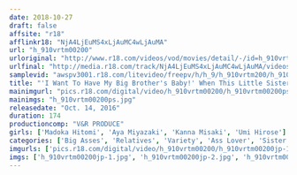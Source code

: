 ```yaml
---
date: 2018-10-27
draft: false
affsite: "r18"
afflinkr18: "NjA4LjEuMS4xLjAuMC4wLjAuMA"
url: "h_910vrtm00200"
urloriginal: "http://www.r18.com/videos/vod/movies/detail/-/id=h_910vrtm00200"
urlfinal: "http://media.r18.com/track/NjA4LjEuMS4xLjAuMC4wLjAuMA/videos/vod/movies/detail/-/id=h_910vrtm00200"
samplevid: "awspv3001.r18.com/litevideo/freepv/h/h_9/h_910vrtm200/h_910vrtm200_dmb_w.mp4"
title: "'I Want To Have My Big Brother's Baby!' When This Little Sister Suddenly Cums To Her Favorite Big Brother's Home, She Unexpectedly Finds His Fiancee There Too... Unwilling To Let His Little Sister Fuck Her Husband, She Gives Him A Raw Cowgirl! Strapped On To His Cock Nice And Tight, She Makes Him Cum Inside Her Over And Over Again!"
mainimgurl: "pics.r18.com/digital/video/h_910vrtm00200/h_910vrtm00200ps.jpg"
mainimgs: "h_910vrtm00200ps.jpg"
releasedate: "Oct. 14, 2016"
duration: 174
productioncomp: "V&R PRODUCE"
girls: ['Madoka Hitomi', 'Aya Miyazaki', 'Kanna Misaki', 'Umi Hirose']
categories: ['Big Asses', 'Relatives', 'Variety', 'Ass Lover', 'Sister', 'Cowgirl', 'Creampie', 'Hi-Def']
imgurls: ['pics.r18.com/digital/video/h_910vrtm00200/h_910vrtm00200jp-1.jpg', 'pics.r18.com/digital/video/h_910vrtm00200/h_910vrtm00200jp-2.jpg', 'pics.r18.com/digital/video/h_910vrtm00200/h_910vrtm00200jp-3.jpg', 'pics.r18.com/digital/video/h_910vrtm00200/h_910vrtm00200jp-4.jpg', 'pics.r18.com/digital/video/h_910vrtm00200/h_910vrtm00200jp-5.jpg', 'pics.r18.com/digital/video/h_910vrtm00200/h_910vrtm00200jp-6.jpg', 'pics.r18.com/digital/video/h_910vrtm00200/h_910vrtm00200jp-7.jpg', 'pics.r18.com/digital/video/h_910vrtm00200/h_910vrtm00200jp-8.jpg', 'pics.r18.com/digital/video/h_910vrtm00200/h_910vrtm00200jp-9.jpg', 'pics.r18.com/digital/video/h_910vrtm00200/h_910vrtm00200jp-10.jpg', 'pics.r18.com/digital/video/h_910vrtm00200/h_910vrtm00200jp-11.jpg', 'pics.r18.com/digital/video/h_910vrtm00200/h_910vrtm00200jp-12.jpg', 'pics.r18.com/digital/video/h_910vrtm00200/h_910vrtm00200jp-13.jpg', 'pics.r18.com/digital/video/h_910vrtm00200/h_910vrtm00200jp-14.jpg', 'pics.r18.com/digital/video/h_910vrtm00200/h_910vrtm00200jp-15.jpg', 'pics.r18.com/digital/video/h_910vrtm00200/h_910vrtm00200jp-16.jpg', 'pics.r18.com/digital/video/h_910vrtm00200/h_910vrtm00200jp-17.jpg', 'pics.r18.com/digital/video/h_910vrtm00200/h_910vrtm00200jp-18.jpg', 'pics.r18.com/digital/video/h_910vrtm00200/h_910vrtm00200jp-19.jpg', 'pics.r18.com/digital/video/h_910vrtm00200/h_910vrtm00200jp-20.jpg']
imgs: ['h_910vrtm00200jp-1.jpg', 'h_910vrtm00200jp-2.jpg', 'h_910vrtm00200jp-3.jpg', 'h_910vrtm00200jp-4.jpg', 'h_910vrtm00200jp-5.jpg', 'h_910vrtm00200jp-6.jpg', 'h_910vrtm00200jp-7.jpg', 'h_910vrtm00200jp-8.jpg', 'h_910vrtm00200jp-9.jpg', 'h_910vrtm00200jp-10.jpg', 'h_910vrtm00200jp-11.jpg', 'h_910vrtm00200jp-12.jpg', 'h_910vrtm00200jp-13.jpg', 'h_910vrtm00200jp-14.jpg', 'h_910vrtm00200jp-15.jpg', 'h_910vrtm00200jp-16.jpg', 'h_910vrtm00200jp-17.jpg', 'h_910vrtm00200jp-18.jpg', 'h_910vrtm00200jp-19.jpg', 'h_910vrtm00200jp-20.jpg']
---
```

